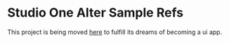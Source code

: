 # Studio One Alter Sample Refs

This project is being moved [here](https://github.com/chadalon/Studio-One-File-Finder) to fulfill its dreams of becoming a ui app.
